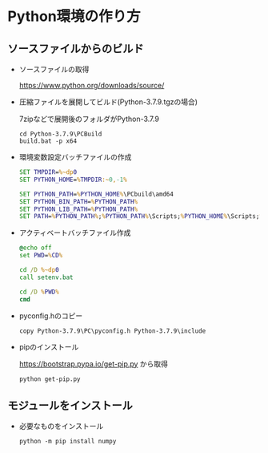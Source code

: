 # Python環境の作り方

## ソースファイルからのビルド

- ソースファイルの取得

	https://www.python.org/downloads/source/

- 圧縮ファイルを展開してビルド(Python-3.7.9.tgzの場合)

	7zipなどで展開後のフォルダがPython-3.7.9
	```
	cd Python-3.7.9\PCBuild
	build.bat -p x64
	```
	
- 環境変数設定バッチファイルの作成

	```bat:setenv.bat
	SET TMPDIR=%~dp0
	SET PYTHON_HOME=%TMPDIR:~0,-1%

	SET PYTHON_PATH=%PYTHON_HOME%\PCbuild\amd64
	SET PYTHON_BIN_PATH=%PYTHON_PATH%
	SET PYTHON_LIB_PATH=%PYTHON_PATH%
	SET PATH=%PYTHON_PATH%;%PYTHON_PATH%\Scripts;%PYTHON_HOME%\Scripts;%PATH%
	```

- アクティベートバッチファイル作成

	```bat:activate.bat
	@echo off
	set PWD=%CD%

	cd /D %~dp0
	call setenv.bat

	cd /D %PWD%
	cmd
	```

- pyconfig.hのコピー

	```copy Python-3.7.9\PC\pyconfig.h Python-3.7.9\include```

- pipのインストール

	https://bootstrap.pypa.io/get-pip.py から取得

	```python get-pip.py```


## モジュールをインストール

- 必要なものをインストール

	```python -m pip install numpy```

